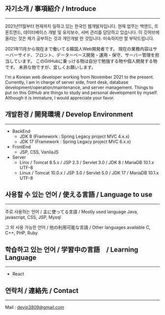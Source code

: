 ## 자기소개 / 事項紹介 / Introduce
----
2021년11월부터 현재까지 일하고 있는 한국인 웹개발자입니다.
현재 업무는 백앤드, 프론트앤드, 데이터베이스 개발 및 유지보수, 서버 관리를 담당하고 있습니다.
이 깃허브에 올리는 것은 제가 공부하는 것과 개인개발 한 것입니다.
미숙하지만 잘 부탁드립니다.

2021年11月から現在まで働いてる韓国人Web開発者です。
現在の業務内容はサーバーサイド、フロント、データーベース開発・運用・保守、サーバー管理を担当しています。
このGitHubに乗っける物は自分で勉強する物や個人開発する物です。
未熟な物ですが、宜しくお願いします。

I'm a Korean web developer working from November 2021 to the present.
Currently, I am in charge of server side, front desk, database development/operation/maintenance, and server management.
Things to put on this GitHub are things to study and personal development by myself.
Although it is immature, I would appreciate your favor.

## 개발환경 / 開発環境 / Develop Environment
----
- BackEnd
  - JDK 8 (Framework : Spring Legacy project MVC 4.x.x)
  - JDK 17 (Framework : Spring Legacy project MVC 6.x.x)
- FrontEnd
  - JSP, CSS, VanilaJS
- Server
  - Linix / Tomcat 8.5.x / JSP 2.3 / Servlet 3.0 / JDK 8 / MariaDB 10.1.x UTF-8
  - Linux / Tomcat 10.0.x / JSP 3.0 / Servlet 5.0 / JDK 17 / MariaDB 10.1.x UTF-8

## 사용할 수 있는 언어 / 使える言語 / Language to use
----
주로 사용하는 언어 / 主に使ってる言語 / Mostly used language
  Java, javascript, CSS, JSP, Mysql

그 외 사용 가능한 언어 / 他の利用可能な言語 / Other languages available
  C, C++, PHP, Ruby

## 학습하고 있는 언어 / 学習中の言語　/ Learning Language
----
- React

## 연락처 / 連絡先 / Contact
----
Mail : devjp3809@gmail.com

